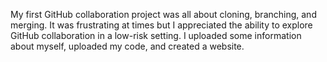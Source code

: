 My first GitHub collaboration project was all about cloning, branching, and merging. It was frustrating at times but I appreciated the ability to explore GitHub collaboration in a low-risk setting. I uploaded some information about myself, uploaded my code, and created a website. 
